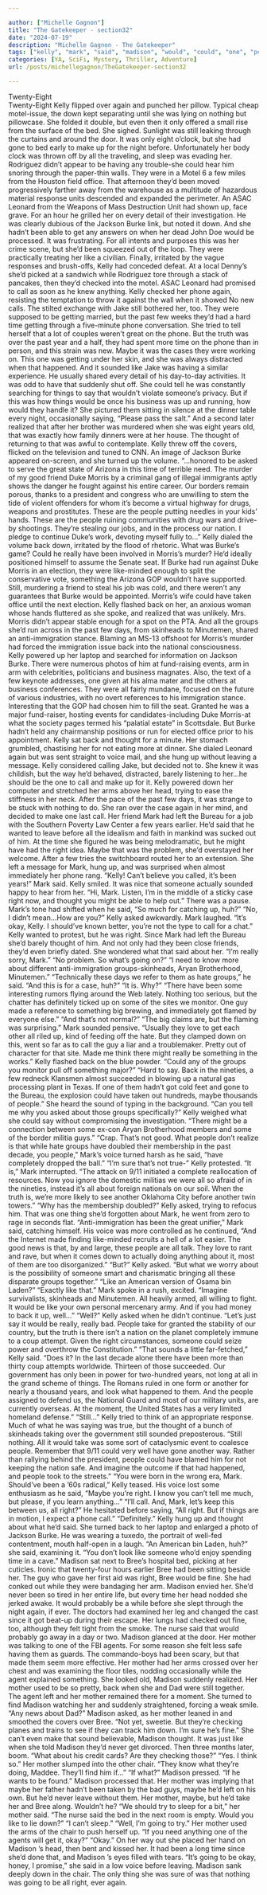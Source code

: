 ```yaml
---

author: ["Michelle Gagnon"]
title: "The Gatekeeper - section32"
date: "2024-07-19"
description: "Michelle Gagnon - The Gatekeeper"
tags: ["kelly", "mark", "said", "madison", "would", "could", "one", "people", "mother", "back", "right", "burke", "like", "call", "time", "maybe", "thought", "asked", "still", "phone", "year", "thing", "morris", "group", "arm"]
categories: [YA, SciFi, Mystery, Thriller, Adventure]
url: /posts/michellegagnon/TheGatekeeper-section32

---
```



Twenty-Eight  
Twenty-Eight
Kelly flipped over again and punched her pillow. Typical cheap motel-issue, the down kept separating until she was lying on nothing but pillowcase. She folded it double, but even then it only offered a small rise from the surface of the bed. She sighed. Sunlight was still leaking through the curtains and around the door. It was only eight o’clock, but she had gone to bed early to make up for the night before. Unfortunately her body clock was thrown off by all the traveling, and sleep was evading her.
Rodriguez didn’t appear to be having any trouble-she could hear him snoring through the paper-thin walls. They were in a Motel 6 a few miles from the Houston field office. That afternoon they’d been moved progressively farther away from the warehouse as a multitude of hazardous material response units descended and expanded the perimeter. An ASAC Leonard from the Weapons of Mass Destruction Unit had shown up, face grave. For an hour he grilled her on every detail of their investigation. He was clearly dubious of the Jackson Burke link, but noted it down. And she hadn’t been able to get any answers on when her dead John Doe would be processed. It was frustrating. For all intents and purposes this was her crime scene, but she’d been squeezed out of the loop. They were practically treating her like a civilian.
Finally, irritated by the vague responses and brush-offs, Kelly had conceded defeat. At a local Denny’s she’d picked at a sandwich while Rodriguez tore through a stack of pancakes, then they’d checked into the motel. ASAC Leonard had promised to call as soon as he knew anything. Kelly checked her phone again, resisting the temptation to throw it against the wall when it showed No new calls.
The stilted exchange with Jake still bothered her, too. They were supposed to be getting married, but the past few weeks they’d had a hard time getting through a five-minute phone conversation. She tried to tell herself that a lot of couples weren’t great on the phone. But the truth was over the past year and a half, they had spent more time on the phone than in person, and this strain was new.
Maybe it was the cases they were working on. This one was getting under her skin, and she was always distracted when that happened. And it sounded like Jake was having a similar experience. He usually shared every detail of his day-to-day activities. It was odd to have that suddenly shut off. She could tell he was constantly searching for things to say that wouldn’t violate someone’s privacy. But if this was how things would be once his business was up and running, how would they handle it? She pictured them sitting in silence at the dinner table every night, occasionally saying, “Please pass the salt.” And a second later realized that after her brother was murdered when she was eight years old, that was exactly how family dinners were at her house. The thought of returning to that was awful to contemplate.
Kelly threw off the covers, flicked on the television and tuned to CNN. An image of Jackson Burke appeared on-screen, and she turned up the volume.
“…honored to be asked to serve the great state of Arizona in this time of terrible need. The murder of my good friend Duke Morris by a criminal gang of illegal immigrants aptly shows the danger he fought against his entire career. Our borders remain porous, thanks to a president and congress who are unwilling to stem the tide of violent offenders for whom it’s become a virtual highway for drugs, weapons and prostitutes. These are the people putting needles in your kids’ hands. These are the people ruining communities with drug wars and drive-by shootings. They’re stealing our jobs, and in the process our nation. I pledge to continue Duke’s work, devoting myself fully to…”
Kelly dialed the volume back down, irritated by the flood of rhetoric. What was Burke’s game? Could he really have been involved in Morris’s murder? He’d ideally positioned himself to assume the Senate seat. If Burke had run against Duke Morris in an election, they were like-minded enough to split the conservative vote, something the Arizona GOP wouldn’t have supported. Still, murdering a friend to steal his job was cold, and there weren’t any guarantees that Burke would be appointed. Morris’s wife could have taken office until the next election.
Kelly flashed back on her, an anxious woman whose hands fluttered as she spoke, and realized that was unlikely. Mrs. Morris didn’t appear stable enough for a spot on the PTA. And all the groups she’d run across in the past few days, from skinheads to Minutemen, shared an anti-immigration stance. Blaming an MS-13 offshoot for Morris’s murder had forced the immigration issue back into the national consciousness.
Kelly powered up her laptop and searched for information on Jackson Burke. There were numerous photos of him at fund-raising events, arm in arm with celebrities, politicians and business magnates. Also, the text of a few keynote addresses, one given at his alma mater and the others at business conferences. They were all fairly mundane, focused on the future of various industries, with no overt references to his immigration stance. Interesting that the GOP had chosen him to fill the seat. Granted he was a major fund-raiser, hosting events for candidates-including Duke Morris-at what the society pages termed his “palatial estate” in Scottsdale. But Burke hadn’t held any chairmanship positions or run for elected office prior to his appointment.
Kelly sat back and thought for a minute. Her stomach grumbled, chastising her for not eating more at dinner. She dialed Leonard again but was sent straight to voice mail, and she hung up without leaving a message. Kelly considered calling Jake, but decided not to. She knew it was childish, but the way he’d behaved, distracted, barely listening to her…he should be the one to call and make up for it.
Kelly powered down her computer and stretched her arms above her head, trying to ease the stiffness in her neck. After the pace of the past few days, it was strange to be stuck with nothing to do. She ran over the case again in her mind, and decided to make one last call.
Her friend Mark had left the Bureau for a job with the Southern Poverty Law Center a few years earlier. He’d said that he wanted to leave before all the idealism and faith in mankind was sucked out of him. At the time she figured he was being melodramatic, but he might have had the right idea. Maybe that was the problem, she’d overstayed her welcome.
After a few tries the switchboard routed her to an extension. She left a message for Mark, hung up, and was surprised when almost immediately her phone rang.
“Kelly! Can’t believe you called, it’s been years!” Mark said.
Kelly smiled. It was nice that someone actually sounded happy to hear from her. “Hi, Mark. Listen, I’m in the middle of a sticky case right now, and thought you might be able to help out.”
There was a pause. Mark’s tone had shifted when he said, “So much for catching up, huh?”
“No, I didn’t mean…How are you?” Kelly asked awkwardly.
Mark laughed. “It’s okay, Kelly. I should’ve known better, you’re not the type to call for a chat.”
Kelly wanted to protest, but he was right. Since Mark had left the Bureau she’d barely thought of him. And not only had they been close friends, they’d even briefly dated. She wondered what that said about her. “I’m really sorry, Mark.”
“No problem. So what’s going on?”
“I need to know more about different anti-immigration groups-skinheads, Aryan Brotherhood, Minutemen.”
“Technically these days we refer to them as hate groups,” he said. “And this is for a case, huh?”
“It is. Why?”
“There have been some interesting rumors flying around the Web lately. Nothing too serious, but the chatter has definitely ticked up on some of the sites we monitor. One guy made a reference to something big brewing, and immediately got flamed by everyone else.”
“And that’s not normal?”
“The big claims are, but the flaming was surprising.” Mark sounded pensive. “Usually they love to get each other all riled up, kind of feeding off the hate. But they clamped down on this, went so far as to call the guy a liar and a troublemaker. Pretty out of character for that site. Made me think there might really be something in the works.”
Kelly flashed back on the blue powder. “Could any of the groups you monitor pull off something major?”
“Hard to say. Back in the nineties, a few redneck Klansmen almost succeeded in blowing up a natural gas processing plant in Texas. If one of them hadn’t got cold feet and gone to the Bureau, the explosion could have taken out hundreds, maybe thousands of people.” She heard the sound of typing in the background. “Can you tell me why you asked about those groups specifically?”
Kelly weighed what she could say without compromising the investigation. “There might be a connection between some ex-con Aryan Brotherhood members and some of the border militia guys.”
“Crap. That’s not good. What people don’t realize is that while hate groups have doubled their membership in the past decade, you people,” Mark’s voice turned harsh as he said, “have completely dropped the ball.”
“I’m sure that’s not true-” Kelly protested.
“It is,” Mark interrupted. “The attack on 9/11 initiated a complete reallocation of resources. Now you ignore the domestic militias we were all so afraid of in the nineties, instead it’s all about foreign nationals on our soil. When the truth is, we’re more likely to see another Oklahoma City before another twin towers.”
“Why has the membership doubled?” Kelly asked, trying to refocus him. That was one thing she’d forgotten about Mark, he went from zero to rage in seconds flat.
“Anti-immigration has been the great unifier,” Mark said, catching himself. His voice was more controlled as he continued, “And the Internet made finding like-minded recruits a hell of a lot easier. The good news is that, by and large, these people are all talk. They love to rant and rave, but when it comes down to actually doing anything about it, most of them are too disorganized.”
“But?” Kelly asked.
“But what we worry about is the possibility of someone smart and charismatic bringing all these disparate groups together.”
“Like an American version of Osama bin Laden?”
“Exactly like that.” Mark spoke in a rush, excited. “Imagine survivalists, skinheads and Minutemen. All heavily armed, all willing to fight. It would be like your own personal mercenary army. And if you had money to back it up, well…”
“Well?” Kelly asked when he didn’t continue.
“Let’s just say it would be really, really bad. People take for granted the stability of our country, but the truth is there isn’t a nation on the planet completely immune to a coup attempt. Given the right circumstances, someone could seize power and overthrow the Constitution.”
“That sounds a little far-fetched,” Kelly said.
“Does it? In the last decade alone there have been more than thirty coup attempts worldwide. Thirteen of those succeeded. Our government has only been in power for two-hundred years, not long at all in the grand scheme of things. The Romans ruled in one form or another for nearly a thousand years, and look what happened to them. And the people assigned to defend us, the National Guard and most of our military units, are currently overseas. At the moment, the United States has a very limited homeland defense.”
“Still…” Kelly tried to think of an appropriate response. Much of what he was saying was true, but the thought of a bunch of skinheads taking over the government still sounded preposterous.
“Still nothing. All it would take was some sort of cataclysmic event to coalesce people. Remember that 9/11 could very well have gone another way. Rather than rallying behind the president, people could have blamed him for not keeping the nation safe. And imagine the outcome if that had happened, and people took to the streets.”
“You were born in the wrong era, Mark. Should’ve been a ’60s radical,” Kelly teased.
His voice lost some enthusiasm as he said, “Maybe you’re right. I know you can’t tell me much, but please, if you learn anything…”
“I’ll call. And, Mark, let’s keep this between us, all right?”
He hesitated before saying, “All right. But if things are in motion, I expect a phone call.”
“Definitely.” Kelly hung up and thought about what he’d said. She turned back to her laptop and enlarged a photo of Jackson Burke. He was wearing a tuxedo, the portrait of well-fed contentment, mouth half-open in a laugh. “An American bin Laden, huh?” she said, examining it. “You don’t look like someone who’d enjoy spending time in a cave.”
Madison sat next to Bree’s hospital bed, picking at her cuticles. Ironic that twenty-four hours earlier Bree had been sitting beside her. The guy who gave her first aid was right, Bree would be fine. She had conked out while they were bandaging her arm. Madison envied her. She’d never been so tired in her entire life, but every time her head nodded she jerked awake. It would probably be a while before she slept through the night again, if ever.
The doctors had examined her leg and changed the cast since it got beat-up during their escape. Her lungs had checked out fine, too, although they felt tight from the smoke. The nurse said that would probably go away in a day or two.
Madison glanced at the door. Her mother was talking to one of the FBI agents. For some reason she felt less safe having them as guards. The commando-boys had been scary, but that made them seem more effective. Her mother had her arms crossed over her chest and was examining the floor tiles, nodding occasionally while the agent explained something. She looked old, Madison suddenly realized. Her mother used to be so pretty, back when she and Dad were still together.
The agent left and her mother remained there for a moment. She turned to find Madison watching her and suddenly straightened, forcing a weak smile.
“Any news about Dad?” Madison asked, as her mother leaned in and smoothed the covers over Bree.
“Not yet, sweetie. But they’re checking planes and trains to see if they can track him down. I’m sure he’s fine.”
She can’t even make that sound believable, Madison thought. It was just like when she told Madison they’d never get divorced. Then three months later, boom. “What about his credit cards? Are they checking those?”
“Yes. I think so.” Her mother slumped into the other chair. “They know what they’re doing, Maddee. They’ll find him if…”
“If what?” Madison pressed.
“If he wants to be found.”
Madison processed that. Her mother was implying that maybe her father hadn’t been taken by the bad guys, maybe he’d left on his own. But he’d never leave without them. Her mother, maybe, but he’d take her and Bree along. Wouldn’t he?
“We should try to sleep for a bit,” her mother said. “The nurse said the bed in the next room is empty. Would you like to lie down?”
“I can’t sleep.”
“Well, I’m going to try.” Her mother used the arms of the chair to push herself up. “If you need anything one of the agents will get it, okay?”
“Okay.”
On her way out she placed her hand on Madison ’s head, then bent and kissed her. It had been a long time since she’d done that, and Madison ’s eyes filled with tears. “It’s going to be okay, honey, I promise,” she said in a low voice before leaving.
Madison sank deeply down in the chair. The only thing she was sure of was that nothing was going to be all right, ever again.
